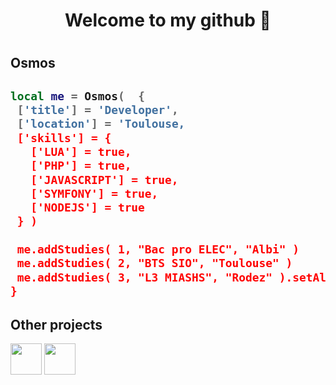 <h1 align="center"> Welcome to my github 👋 <h1>
<h2> Osmos <h2>

 ```lua
 local me = Osmos(  {
  ['title'] = 'Developer',
  ['location'] = 'Toulouse,
  ['skills'] = {
    ['LUA'] = true,
    ['PHP'] = true,
    ['JAVASCRIPT'] = true,
    ['SYMFONY'] = true,
    ['NODEJS'] = true
  } )
  
  me.addStudies( 1, "Bac pro ELEC", "Albi" )
  me.addStudies( 2, "BTS SIO", "Toulouse" )
  me.addStudies( 3, "L3 MIASHS", "Rodez" ).setAlternance( true )
}
```

<h2>Other projects </h2>
<a href="https://steamcommunity.com/id/ThePsyca/myworkshopfiles/"> <img width="50" height ="50" src="https://upload.wikimedia.org/wikipedia/commons/thumb/8/83/Steam_icon_logo.svg/1024px-Steam_icon_logo.svg.png" ></a> 
<a href="https://www.gmodstore.com/market/view/7267"><img width="50" height ="50"  src="https://upload.wikimedia.org/wikipedia/commons/thumb/9/97/Garry%27s_Mod_logo.svg/langfr-260px-Garry%27s_Mod_logo.svg.png"></a>
